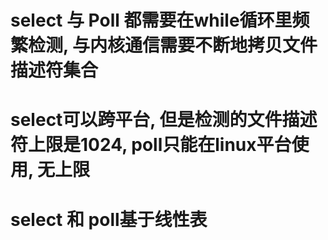 # select 与 Poll 都需要在while循环里频繁检测, 与内核通信需要不断地拷贝文件描述符集合
# select可以跨平台, 但是检测的文件描述符上限是1024, poll只能在linux平台使用, 无上限
# select 和 poll基于线性表
